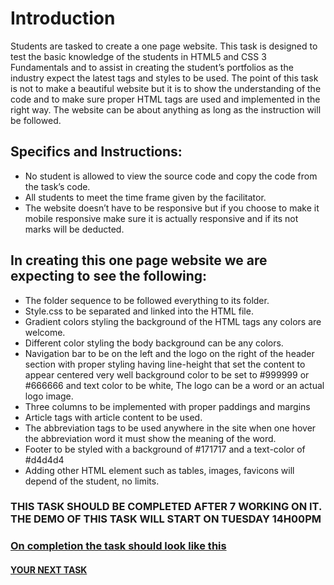 # Introduction
Students are tasked to create a one page website. This task is designed to test the basic knowledge of the students in HTML5 and CSS 3 Fundamentals and to assist in creating the student’s portfolios as the industry expect the latest tags and styles to be used. The point of this task is not to make a beautiful website but it is to show the understanding of the code and to make sure proper HTML tags are used and implemented in the right way.
The website can be about anything as long as the instruction will be followed.

## Specifics and Instructions:
* No student is allowed to view the source code and copy the code from the task’s code.
* All students to meet the time frame given by the facilitator.
* The website doesn’t have to be responsive but if you choose to make it mobile responsive make sure it is actually responsive and if its not marks will be deducted.
## In creating this one page website we are expecting to see the following:
* The folder sequence to be followed everything to its folder.
* Style.css to be separated and linked into the HTML file.
* Gradient colors styling the background of the HTML tags any colors are welcome.
* Different color styling the body background can be any colors.
* Navigation bar to be on the left and the logo on the right of the header section with proper styling having line-height that set the content to appear centered very well background color to be set to #999999 or #666666 and text color to be white, The logo can be a word or an actual logo image.
* Three columns to be implemented with proper paddings and margins
* Article tags with article content to be used.
* The abbreviation tags to be used anywhere in the site when one hover the abbreviation word it must show the meaning of the word.
* Footer to be styled with a background of #171717 and a text-color of #d4d4d4
* Adding other HTML element such as tables, images, favicons will depend of the student, no limits.
### THIS TASK SHOULD BE COMPLETED AFTER 7 WORKING ON IT. THE DEMO OF THIS TASK WILL START ON TUESDAY 14H00PM

### [On completion the task should look like this](https://github.com/Quirky30DevFest/One_Page_website/issues/1)

#### [YOUR NEXT TASK](https://github.com/Quirky30DevFest/LocalBrands-Project)

